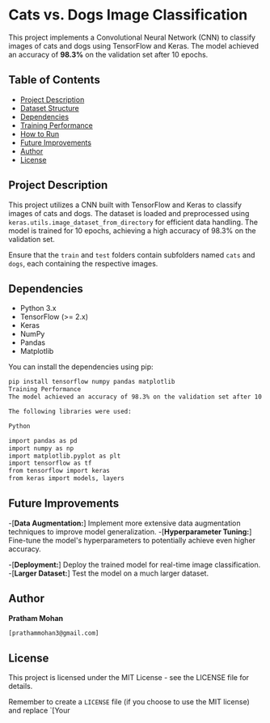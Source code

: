 # Cats vs. Dogs Image Classification

This project implements a Convolutional Neural Network (CNN) to classify images of cats and dogs using TensorFlow and Keras. The model achieved an accuracy of **98.3%** on the validation set after 10 epochs.

## Table of Contents

- [Project Description](#project-description)
- [Dataset Structure](#dataset-structure)
- [Dependencies](#dependencies)
- [Training Performance](#training-performance)
- [How to Run](#how-to-run)
- [Future Improvements](#future-improvements)
- [Author](#author)
- [License](#license)

## Project Description

This project utilizes a CNN built with TensorFlow and Keras to classify images of cats and dogs. The dataset is loaded and preprocessed using `keras.utils.image_dataset_from_directory` for efficient data handling. The model is trained for 10 epochs, achieving a high accuracy of 98.3% on the validation set.






Ensure that the `train` and `test` folders contain subfolders named `cats` and `dogs`, each containing the respective images.

## Dependencies

-   Python 3.x
-   TensorFlow (>= 2.x)
-   Keras
-   NumPy
-   Pandas
-   Matplotlib

You can install the dependencies using pip:

```bash
pip install tensorflow numpy pandas matplotlib
Training Performance
The model achieved an accuracy of 98.3% on the validation set after 10 epochs. The training process utilized keras.utils.image_dataset_from_directory for efficient data loading and preprocessing, and the model was built using keras.models and keras.layers.

The following libraries were used:

Python

import pandas as pd
import numpy as np
import matplotlib.pyplot as plt
import tensorflow as tf
from tensorflow import keras
from keras import models, layers
```

## Future Improvements
-[**Data Augmentation:**] Implement more extensive data augmentation techniques to improve model generalization.
-[**Hyperparameter Tuning:**] Fine-tune the model's hyperparameters to potentially achieve even higher accuracy.

-[**Deployment:**] Deploy the trained model for real-time image classification.
-[**Larger Dataset:**] Test the model on a much larger dataset.

## Author
**Pratham Mohan**
```bash 
[prathammohan3@gmail.com]
```

## License
This project is licensed under the MIT License - see the LICENSE file for details.


Remember to create a `LICENSE` file (if you choose to use the MIT license) and replace `[Your 
